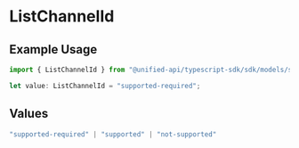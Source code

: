 # ListChannelId

## Example Usage

```typescript
import { ListChannelId } from "@unified-api/typescript-sdk/sdk/models/shared";

let value: ListChannelId = "supported-required";
```

## Values

```typescript
"supported-required" | "supported" | "not-supported"
```